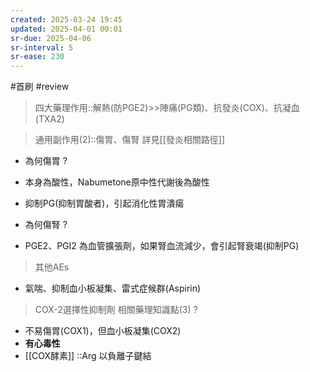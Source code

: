 ```yaml
---
created: 2025-03-24 19:45
updated: 2025-04-01 00:01
sr-due: 2025-04-06
sr-interval: 5
sr-ease: 230
---
```

#首刷 #review 

>四大藥理作用::解熱(防PGE2)>>陣痛(PG類)、抗發炎(COX)、抗凝血(TXA2) <!--SR:!2025-04-03,2,230-->


> 通用副作用(2)::傷胃、傷腎 <!--SR:!2025-04-13,12,270-->
詳見[[發炎相關路徑]]

- 為何傷胃
?
- 本身為酸性，Nabumetone原中性代謝後為酸性
- 抑制PG(抑制胃酸者)，引起消化性胃潰瘍 <!--SR:!2025-04-02,1,210-->


- 為何傷腎
?
- PGE2、PGI2 為血管擴張劑，如果腎血流減少，會引起腎衰竭(抑制PG) <!--SR:!2025-04-13,12,270-->

> 其他AEs
- 氣喘、抑制血小板凝集、雷式症候群(Aspirin)

> COX-2選擇性抑制劑 相關藥理知識點(3)
?
- 不易傷胃(COX1)，但血小板凝集(COX2)
- **有心毒性**
- [[COX酵素]] ::Arg 以負離子鍵結 <!--SR:!2025-04-02,1,210-->